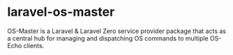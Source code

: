 # laravel-os-master
OS-Master is a Laravel &amp; Laravel Zero service provider package  that acts as a central hub for managing and dispatching OS commands to multiple OS-Echo clients.
